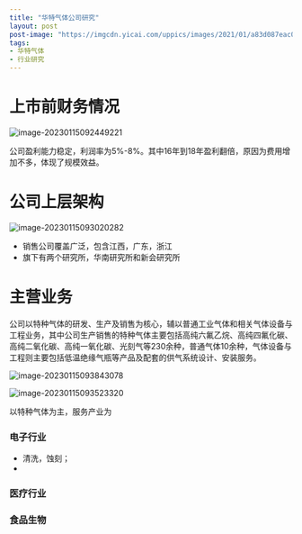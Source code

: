 ```yaml
---
title: "华特气体公司研究" 
layout: post
post-image: "https://imgcdn.yicai.com/uppics/images/2021/01/a83d087eac047989ec0669db9123d415.jpg"
tags:
- 华特气体
- 行业研究
---
```


# 上市前财务情况

![image-20230115092449221](https://github.com/shengqiu/shengqiu.github.io/raw/main/doc/assets/images/image-20230115092449221.png)

公司盈利能力稳定，利润率为5%-8%。其中16年到18年盈利翻倍，原因为费用增加不多，体现了规模效益。

# 公司上层架构

![image-20230115093020282](https://github.com/shengqiu/shengqiu.github.io/raw/main/doc/assets/images/image-20230115093020282.png)

- 销售公司覆盖广泛，包含江西，广东，浙江
- 旗下有两个研究所，华南研究所和新会研究所

# 主营业务

公司以特种气体的研发、生产及销售为核心，辅以普通工业气体和相关气体设备与工程业务，其中公司生产销售的特种气体主要包括高纯六氟乙烷、高纯四氟化碳、高纯二氧化碳、高纯一氧化碳、光刻气等230余种，普通气体10余种，气体设备与工程则主要包括低温绝缘气瓶等产品及配套的供气系统设计、安装服务。

![image-20230115093843078](https://github.com/shengqiu/shengqiu.github.io/raw/main/doc/assets/images/image-20230115093843078.png)

![image-20230115093523320](https://github.com/shengqiu/shengqiu.github.io/raw/main/doc/assets/images/image-20230115093523320.png)

以特种气体为主，服务产业为

### 电子行业
  - 清洗，蚀刻；
  - 
### 医疗行业
### 食品生物

